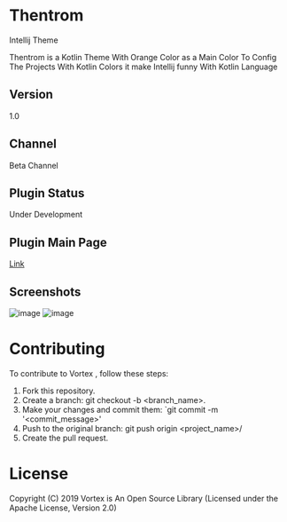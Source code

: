# Thentrom
Intellij Theme

Thentrom is a Kotlin Theme With Orange Color as a Main Color To Config The Projects With Kotlin Colors it make Intellij funny With Kotlin Language

## Version
1.0

## Channel
Beta Channel

## Plugin Status
Under Development

## Plugin Main Page
[Link](https://plugins.jetbrains.com/plugin/13674-thentrom/)

## Screenshots


![image](https://github.com/yberkof/Thentrom/blob/master/ScreenShots/Screenshot%20from%202020-01-19%2016-50-27.png)
![image](https://github.com/yberkof/Thentrom/blob/master/ScreenShots/Screenshot%20from%202020-01-19%2016-50-35.png)


# Contributing
To contribute to Vortex , follow these steps:

1. Fork this repository.
2. Create a branch: git checkout -b <branch_name>.
3. Make your changes and commit them: `git commit -m '<commit_message>'
4. Push to the original branch: git push origin <project_name>/
5. Create the pull request.

# License
Copyright (C) 2019 Vortex is An Open Source Library (Licensed under the Apache License, Version 2.0)

